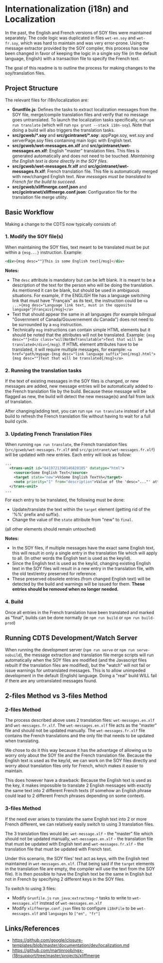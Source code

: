 # Internationalization (i18n) and Localization

In the past, the English and French versions of SOY files were maintained separately. The code logic was duplicated in files `wet-en.soy` and `wet-fr.soy`, which was hard to maintain and was very error-prone. Using the message extractor provided by the SOY compiler, this process has now been changed in favor of keeping the logic in a single soy file (in the default language, English) with a transaction file to specify the French text.

The goal of this readme is to outline the process for making changes to the soy/translation files.

## Project Structure

The relevant files for i18n/localization are:
- **Gruntfile.js**: Defines the tasks to extract localization messages from the SOY file, merge/compile translation files and verify that no message goes untranslated.  To launch the localization tasks specifically, run `npm run translate` (which will run `npx grunt --stack i18n-soy`). Note that doing a build will also triggers the translation tasks.
- **src/gcweb/*.soy** and **src/gcintranet/*.soy**: appPage.soy, wet.soy and serverPage.soy files containing main logic with English text.
- **src/gcweb/wet-messages.en.xlf** and **src/gcintranet/wet-messages.en.xlf**: English "master" translation files. This files is generated automatically and does not need to be touched.  _Maintaining the English text is done directly in the SOY files._
- **src/gcweb/wet-messages.fr.xlf** and **src/gcintranet/wet-messages.fr.xlf**: French translation file. This file is automatically merged with new/changed English text.  _New messages must be translated to French for the build to succeed._
- **src/gcweb/xliffmerge.conf.json** and **src/gcintranet/xliffmerge.conf.json**: Configuration file for the translation file merge utility.

## Basic Workflow 

Making a change to the CDTS now typically consists of:

### 1. Modify the SOY file(s)

When maintaining the SOY files, text meant to be translated must be put within a `{msg...}` instruction. Example:

```html
<div>{msg desc=""}This is some English text{/msg}</div>
```

**Notes:**
- The `desc` attribute is mandatory but can be left blank. It is meant to be a description of the text for the person who will be doing the translation. As mentioned it can be blank, but should be used in ambiguous situations.  For example, if the ENGLISH file has a language switching link that must have "Français" as its text, the instruction could be `<a ...>{msg desc="Language link text, must in the opposite language"}Français{/msg}</a>`
- Text that should appear the same in all languages (for example bilingual "Government of Canada/Gouvernement du Canada") does not need to be surrounded by a `msg` instruction.
- Technically `msg` instructions can contain simple HTML elements but it should be noted that the attributes will not be translated. Example: `{msg desc=""}<div class="willNotBeTranslatable">Text that will be translated</div>{/msg}`.  If HTML element attributes have to be translated, it will require multiple messages, for example: `<a href="path/mypage-{msg desc="link language suffix"}en{/msg}.html">{msg desc=""}Text that will be translated{/msg}</a>`


### 2. Running the translation tasks

If the text of existing messages in the SOY files is changed, or new messages are added, new message entries will be automatically added to the French translation file by the build.  Because these message will be flagged as new, the build will detect the new message(s) and fail from lack of translation.

After changing/adding text, you can run `npm run translate` instead of a full build to refresh the French translation file without having to wait for a full build cycle.

### 3. Updating French Translation Files

When running `npm run translate`, the French translation files (`src/gcweb/wet-messages.fr.xlf` and `src/gcintranet/wet-messages.fr.xlf`) will be updated with new entries. Each entry will look as follow:

```xml
...
  <trans-unit id="6419721390146820105" datatype="html">
    <source>Some English Text</source>
    <target state="new">%%Some English Text%%</target>
    <note priority="1" from="description">Value of the 'desc="..."' attribute from the msg instruction</note>
  </trans-unit>
...
```

For each entry to be translated, the following must be done:
- Update/translate the text within the `target` element (getting rid of the '%%' prefix and suffix).
- Change the value of the `state` attribute from "new" to `final`.

(all other elements should remain untouched)

**Notes:**
- In the SOY files, if multiple messages have the exact same English text, this will result in only a single entry in the translation file which will apply to all. (In other words the English text is used as the key/id).
- Since the English text is used as the key/id, changing existing English text in the SOY files will result in a new entry in the translation file, with the old text/entry preserved for reference.
- These preserved obsolete entries (from changed English text) will be detected by the build and warnings will be issued for them.  **These entries should be removed when no longer needed.**

### 4. Build

Once all entries in the French translation have been translated and marked as "final", builds can be done normally (ie `npm run build` or `npm run build-prod`)

## Running CDTS Development/Watch Server

When running the development server (`npm run serve` or `npm run serve-nobuild`), the message extraction and translation file merge scripts will run automatically when the SOY files are modified (and the Javascript files rebuilt if the translation files are modified), but the "watch" will not fail or issue warnings for untranslated messages.  This is to allow unimpeded development in the default (English) language. Doing a "real" build WILL fail if there are any untranslated messages found.  

## 2-files Method vs 3-files Method

### 2-files Method

The process described above uses 2 translation files: `wet-messages.en.xlf` and `wet-messages.fr.xlf`.  The `wet-messages.en.xlf` file acts as the "master" file and should not be updated manually.  The `wet-messages.fr.xlf` file contains the French translations and the only file that needs to be updated when translating.

We chose to do it this way because it has the advantage of allowing us to worry only about the SOY file and the French translation file.  Because the English text is used as the key/id, we can work on the SOY files directly and worry about translation files only for French, which makes it easier to maintain.

This does however have a drawback: Because the English text is used as the key, it makes impossible to translate 2 English messages with exactly the same text into 2 different French texts (if somehow an English phrase could lead to 2 different French phrases depending on some context).

### 3-files Method

If the need ever arises to translate the same English text into 2 or more French different, we can relatively easily switch to using 3 translation files.

The 3 translation files would be: `wet-message.xlf` - the "master" file which should not be updated manually, `wet-messages.en.xlf` - the translation file that must be updated with English text and `wet-messages.fr.xlf` - the translation file that must be updated with French text.

Under this scenario, the SOY files' text act as keys, with the English text maintained in `wet-messages.en.xlf`. (That being said if the `target` elements in the translation file are empty, the compiler will use the text from the SOY file).  It is then possible to have the English text be the same in English but not in French by specifying 2 different keys in the SOY files.

To switch to using 3 files:
- Modify `Grunfile.js` `run_java:extractmsg-*` tasks to write to `wet-messages.xlf` instead of `wet-messages.en.xlf`
- Modify `xliffmerge.conf.json` files to configure `i18nFile` to be `wet-messages.xlf` and `languages` to `["en", "fr"]`

## Links/References

- https://github.com/google/closure-templates/blob/master/documentation/dev/localization.md
- https://github.com/martinroob/ngx-i18nsupport/tree/master/projects/xliffmerge
